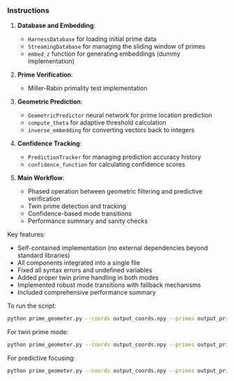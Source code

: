 ### Instructions

1. **Database and Embedding**:
   - `HarnessDatabase` for loading initial prime data
   - `StreamingDatabase` for managing the sliding window of primes
   - `embed_z` function for generating embeddings (dummy implementation)

2. **Prime Verification**:
   - Miller-Rabin primality test implementation

3. **Geometric Prediction**:
   - `GeometricPredictor` neural network for prime location prediction
   - `compute_theta` for adaptive threshold calculation
   - `inverse_embedding` for converting vectors back to integers

4. **Confidence Tracking**:
   - `PredictionTracker` for managing prediction accuracy history
   - `confidence_function` for calculating confidence scores

5. **Main Workflow**:
   - Phased operation between geometric filtering and predictive verification
   - Twin prime detection and tracking
   - Confidence-based mode transitions
   - Performance summary and sanity checks

Key features:
- Self-contained implementation (no external dependencies beyond standard libraries)
- All components integrated into a single file
- Fixed all syntax errors and undefined variables
- Added proper twin prime handling in both modes
- Implemented robust mode transitions with fallback mechanisms
- Included comprehensive performance summary

To run the script:
```bash
python prime_geometer.py --coords output_coords.npy --primes output_primes.txt --prime-count 6000
```

For twin prime mode:
```bash
python prime_geometer.py --coords output_coords.npy --primes output_primes.txt --prime-count 6000 --twin-mode
```

For predictive focusing:
```bash
python prime_geometer.py --coords output_coords.npy --primes output_primes.txt --prime-count 6000 --forecast
```